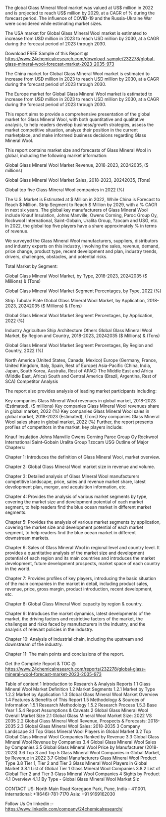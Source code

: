 The global Glass Mineral Wool market was valued at US$ million in 2022 and is projected to reach US$ million by 2029, at a CAGR of % during the forecast period. The influence of COVID-19 and the Russia-Ukraine War were considered while estimating market sizes.

The USA market for Global Glass Mineral Wool market is estimated to increase from USD million in 2023 to reach USD million by 2030, at a CAGR during the forecast period of 2023 through 2030.

Download FREE Sample of this Report @ https://www.24chemicalresearch.com/download-sample/232278/global-glass-mineral-wool-forecast-market-2023-2035-973

The China market for Global Glass Mineral Wool market is estimated to increase from USD million in 2023 to reach USD million by 2030, at a CAGR during the forecast period of 2023 through 2030.

The Europe market for Global Glass Mineral Wool market is estimated to increase from USD million in 2023 to reach USD million by 2030, at a CAGR during the forecast period of 2023 through 2030.

This report aims to provide a comprehensive presentation of the global market for Glass Mineral Wool, with both quantitative and qualitative analysis, to help readers develop business/growth strategies, assess the market competitive situation, analyze their position in the current marketplace, and make informed business decisions regarding Glass Mineral Wool.

This report contains market size and forecasts of Glass Mineral Wool in global, including the following market information:

Global Glass Mineral Wool Market Revenue, 2018-2023, 20242035, ($ millions)

Global Glass Mineral Wool Market Sales, 2018-2023, 20242035, (Tons)

Global top five Glass Mineral Wool companies in 2022 (%)

The U.S. Market is Estimated at $ Million in 2022, While China is Forecast to Reach $ Million.
Strip Segment to Reach $ Million by 2029, with a % CAGR in next six years.
The global key manufacturers of Glass Mineral Wool include Knauf Insulation, Johns Manville, Owens Corning, Paroc Group Oy, Rockwool International, Saint-Gobain, Uralita Group, ?zocam and USG, etc. in 2022, the global top five players have a share approximately % in terms of revenue.

We surveyed the Glass Mineral Wool manufacturers, suppliers, distributors and industry experts on this industry, involving the sales, revenue, demand, price change, product type, recent development and plan, industry trends, drivers, challenges, obstacles, and potential risks.

Total Market by Segment:

Global Glass Mineral Wool Market, by Type, 2018-2023, 20242035 ($ Millions) & (Tons)

Global Glass Mineral Wool Market Segment Percentages, by Type, 2022 (%)

Strip
Tubular
Plate
Global Glass Mineral Wool Market, by Application, 2018-2023, 20242035 ($ Millions) & (Tons)

Global Glass Mineral Wool Market Segment Percentages, by Application, 2022 (%)

Industry
Agriculture
Ship
Architecture
Others
Global Glass Mineral Wool Market, By Region and Country, 2018-2023, 20242035 ($ Millions) & (Tons)

Global Glass Mineral Wool Market Segment Percentages, By Region and Country, 2022 (%)

North America (United States, Canada, Mexico)
Europe (Germany, France, United Kingdom, Italy, Spain, Rest of Europe)
Asia-Pacific (China, India, Japan, South Korea, Australia, Rest of APAC)
The Middle East and Africa (Middle East, Africa)
South and Central America (Brazil, Argentina, Rest of SCA)
Competitor Analysis

The report also provides analysis of leading market participants including:

Key companies Glass Mineral Wool revenues in global market, 2018-2023 (Estimated), ($ millions)
Key companies Glass Mineral Wool revenues share in global market, 2022 (%)
Key companies Glass Mineral Wool sales in global market, 2018-2023 (Estimated), (Tons)
Key companies Glass Mineral Wool sales share in global market, 2022 (%)
Further, the report presents profiles of competitors in the market, key players include:

Knauf Insulation
Johns Manville
Owens Corning
Paroc Group Oy
Rockwool International
Saint-Gobain
Uralita Group
?zocam
USG
Outline of Major Chapters:

Chapter 1: Introduces the definition of Glass Mineral Wool, market overview.

Chapter 2: Global Glass Mineral Wool market size in revenue and volume.

Chapter 3: Detailed analysis of Glass Mineral Wool manufacturers competitive landscape, price, sales and revenue market share, latest development plan, merger, and acquisition information, etc.

Chapter 4: Provides the analysis of various market segments by type, covering the market size and development potential of each market segment, to help readers find the blue ocean market in different market segments.

Chapter 5: Provides the analysis of various market segments by application, covering the market size and development potential of each market segment, to help readers find the blue ocean market in different downstream markets.

Chapter 6: Sales of Glass Mineral Wool in regional level and country level. It provides a quantitative analysis of the market size and development potential of each region and its main countries and introduces the market development, future development prospects, market space of each country in the world.

Chapter 7: Provides profiles of key players, introducing the basic situation of the main companies in the market in detail, including product sales, revenue, price, gross margin, product introduction, recent development, etc.

Chapter 8: Global Glass Mineral Wool capacity by region & country.

Chapter 9: Introduces the market dynamics, latest developments of the market, the driving factors and restrictive factors of the market, the challenges and risks faced by manufacturers in the industry, and the analysis of relevant policies in the industry.

Chapter 10: Analysis of industrial chain, including the upstream and downstream of the industry.

Chapter 11: The main points and conclusions of the report.

Get the Complete Report & TOC @ https://www.24chemicalresearch.com/reports/232278/global-glass-mineral-wool-forecast-market-2023-2035-973

Table of content
1 Introduction to Research & Analysis Reports
1.1 Glass Mineral Wool Market Definition
1.2 Market Segments
1.2.1 Market by Type
1.2.2 Market by Application
1.3 Global Glass Mineral Wool Market Overview
1.4 Features & Benefits of This Report
1.5 Methodology & Sources of Information
1.5.1 Research Methodology
1.5.2 Research Process
1.5.3 Base Year
1.5.4 Report Assumptions & Caveats
2 Global Glass Mineral Wool Overall Market Size
2.1 Global Glass Mineral Wool Market Size: 2022 VS 2035
2.2 Global Glass Mineral Wool Revenue, Prospects & Forecasts: 2018-2035
2.3 Global Glass Mineral Wool Sales: 2018-2035
3 Company Landscape
3.1 Top Glass Mineral Wool Players in Global Market
3.2 Top Global Glass Mineral Wool Companies Ranked by Revenue
3.3 Global Glass Mineral Wool Revenue by Companies
3.4 Global Glass Mineral Wool Sales by Companies
3.5 Global Glass Mineral Wool Price by Manufacturer (2018-2023)
3.6 Top 3 and Top 5 Glass Mineral Wool Companies in Global Market, by Revenue in 2022
3.7 Global Manufacturers Glass Mineral Wool Product Type
3.8 Tier 1, Tier 2 and Tier 3 Glass Mineral Wool Players in Global Market
3.8.1 List of Global Tier 1 Glass Mineral Wool Companies
3.8.2 List of Global Tier 2 and Tier 3 Glass Mineral Wool Companies
4 Sights by Product
4.1 Overview
4.1.1 By Type - Global Glass Mineral Wool Market Siz

CONTACT US:
North Main Road Koregaon Park, Pune, India - 411001.
International: +1(646)-781-7170
Asia: +91 9169162030

Follow Us On linkedin :- https://www.linkedin.com/company/24chemicalresearch/
